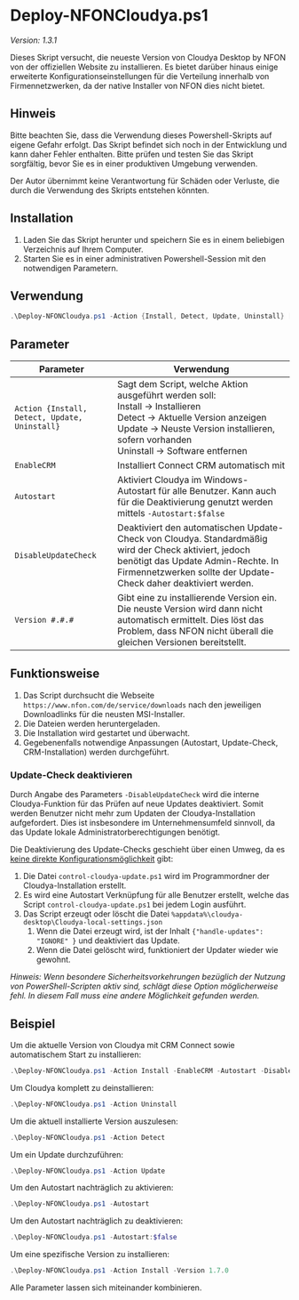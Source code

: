 # Deploy-NFONCloudya.ps1
*Version: 1.3.1*

Dieses Skript versucht, die neueste Version von Cloudya Desktop by NFON von der offiziellen Website zu installieren. Es bietet darüber hinaus einige erweiterte Konfigurationseinstellungen für die Verteilung innerhalb von Firmennetzwerken, da der native Installer von NFON dies nicht bietet.

## Hinweis

Bitte beachten Sie, dass die Verwendung dieses Powershell-Skripts auf eigene Gefahr erfolgt. Das Skript befindet sich noch in der Entwicklung und kann daher Fehler enthalten. Bitte prüfen und testen Sie das Skript sorgfältig, bevor Sie es in einer produktiven Umgebung verwenden. 

Der Autor übernimmt keine Verantwortung für Schäden oder Verluste, die durch die Verwendung des Skripts entstehen könnten.

## Installation

1. Laden Sie das Skript herunter und speichern Sie es in einem beliebigen Verzeichnis auf Ihrem Computer.
2. Starten Sie es in einer administrativen Powershell-Session mit den notwendigen Parametern.

## Verwendung

```powershell
.\Deploy-NFONCloudya.ps1 -Action {Install, Detect, Update, Uninstall} [-EnableCRM] [-Autostart] [-DisableUpdateCheck] [-Version #.#.#]
```

## Parameter

| Parameter                                     | Verwendung                                                   |
| --------------------------------------------- | ------------------------------------------------------------ |
| `Action {Install, Detect, Update, Uninstall}` | Sagt dem Script, welche Aktion ausgeführt werden soll:<br />Install → Installieren<br />Detect → Aktuelle Version anzeigen<br />Update → Neuste Version installieren, sofern vorhanden<br />Uninstall → Software entfernen |
| `EnableCRM`                                   | Installiert Connect CRM automatisch mit                      |
| `Autostart`                                   | Aktiviert Cloudya im Windows-Autostart für alle Benutzer. Kann auch für die Deaktivierung genutzt werden mittels `-Autostart:$false` |
| `DisableUpdateCheck`                          | Deaktiviert den automatischen Update-Check von Cloudya. Standardmäßig wird der Check aktiviert, jedoch benötigt das Update Admin-Rechte. In Firmennetzwerken sollte der Update-Check daher deaktiviert werden. |
| `Version #.#.#`                               | Gibt eine zu installierende Version ein. Die neuste Version wird dann nicht automatisch ermittelt. Dies löst das Problem, dass NFON nicht überall die gleichen Versionen bereitstellt. |
## Funktionsweise

1. Das Script durchsucht die Webseite `https://www.nfon.com/de/service/downloads` nach den jeweiligen Downloadlinks für die neusten MSI-Installer.
2. Die Dateien werden heruntergeladen.
3. Die Installation wird gestartet und überwacht.
4. Gegebenenfalls notwendige Anpassungen (Autostart, Update-Check, CRM-Installation) werden durchgeführt.

### Update-Check deaktivieren

Durch Angabe des Parameters `-DisableUpdateCheck` wird die interne Cloudya-Funktion für das Prüfen auf neue Updates deaktiviert. Somit werden Benutzer nicht mehr zum Updaten der Cloudya-Installation aufgefordert. Dies ist insbesondere im Unternehmensumfeld sinnvoll, da das Update lokale Administratorberechtigungen benötigt.

Die Deaktivierung des Update-Checks geschieht über einen Umweg, da es [keine direkte Konfigurationsmöglichkeit](https://partnercommunity.nfon.com/t/release-teaser-cloudya-app-1-6/2618/33) gibt:

1. Die Datei `control-cloudya-update.ps1` wird im Programmordner der Cloudya-Installation erstellt.
2. Es wird eine Autostart Verknüpfung für alle Benutzer erstellt, welche das Script `control-cloudya-update.ps1` bei jedem Login ausführt.
3. Das Script erzeugt oder löscht die Datei `%appdata%\cloudya-desktop\Cloudya-local-settings.json`
   1. Wenn die Datei erzeugt wird, ist der Inhalt `{"handle-updates": "IGNORE" }` und deaktiviert das Update.
   2. Wenn die Datei gelöscht wird, funktioniert der Updater wieder wie gewohnt.

*Hinweis: Wenn besondere Sicherheitsvorkehrungen bezüglich der Nutzung von PowerShell-Scripten aktiv sind, schlägt diese Option möglicherweise fehl. In diesem Fall muss eine andere Möglichkeit gefunden werden.* 

## Beispiel

Um die aktuelle Version von Cloudya mit CRM Connect sowie automatischem Start zu installieren:

```powershell
.\Deploy-NFONCloudya.ps1 -Action Install -EnableCRM -Autostart -DisableUpdateCheck
```

Um Cloudya komplett zu deinstallieren:

```powershell
.\Deploy-NFONCloudya.ps1 -Action Uninstall
```

Um die aktuell installierte Version auszulesen:

```powershell
.\Deploy-NFONCloudya.ps1 -Action Detect
```

Um ein Update durchzuführen:

```powershell
.\Deploy-NFONCloudya.ps1 -Action Update
```

Um den Autostart nachträglich zu aktivieren:

```powershell
.\Deploy-NFONCloudya.ps1 -Autostart
```

Um den Autostart nachträglich zu deaktivieren:

```powershell
.\Deploy-NFONCloudya.ps1 -Autostart:$false
```

Um eine spezifische Version zu installieren:

```powershell
.\Deploy-NFONCloudya.ps1 -Action Install -Version 1.7.0
```

Alle Parameter lassen sich miteinander kombinieren.
